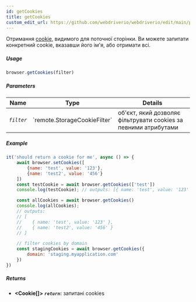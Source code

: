 ```yaml
---
id: getCookies
title: getCookies
custom_edit_url: https://github.com/webdriverio/webdriverio/edit/main/packages/webdriverio/src/commands/browser/getCookies.ts
---
```


Отримання [cookie](https://w3c.github.io/webdriver/webdriver-spec.html#cookies), 
видимого для поточної сторінки. Ви можете запитати конкретний cookie, вказавши його ім'я, або 
отримати всі.

##### Usage

```js
browser.getCookies(filter)
```

##### Parameters

<table>
  <thead>
    <tr>
      <th>Name</th><th>Type</th><th>Details</th>
    </tr>
  </thead>
  <tbody>
    <tr>
      <td><code><var>filter</var></code></td>
      <td>`remote.StorageCookieFilter`</td>
      <td>об'єкт, який дозволяє фільтрувати cookies за певними атрибутами</td>
    </tr>
  </tbody>
</table>

##### Example

```js title="getCookies.js"
it('should return a cookie for me', async () => {
    await browser.setCookies([
        {name: 'test', value: '123'},
        {name: 'test2', value: '456'}
    ])
    const testCookie = await browser.getCookies(['test'])
    console.log(testCookie); // outputs: [{ name: 'test', value: '123' }]

    const allCookies = await browser.getCookies()
    console.log(allCookies);
    // outputs:
    // [
    //    { name: 'test', value: '123' },
    //    { name: 'test2', value: '456' }
    // ]

    // filter cookies by domain
    const stagingCookies = await browser.getCookies({
        domain: 'staging.myapplication.com'
    })
})
```

##### Returns

- **&lt;Cookie[]&gt;**
            **<code><var>return</var></code>:**                            запитані cookies